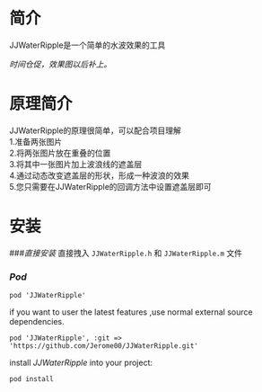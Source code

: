 # 简介
JJWaterRipple是一个简单的水波效果的工具 

*时间仓促，效果图以后补上。*

# 原理简介
JJWaterRipple的原理很简单，可以配合项目理解   
1.准备两张图片  
2.将两张图片放在重叠的位置  
3.将其中一张图片加上波浪线的遮盖层  
4.通过动态改变遮盖层的形状，形成一种波浪的效果  
5.您只需要在JJWaterRipple的回调方法中设置遮盖层即可

# 安装
###*直接安装*
直接拽入 `JJWaterRipple.h` 和 `JJWaterRipple.m` 文件

### *Pod*
	pod 'JJWaterRipple'

if you want to user the latest features ,use normal external source dependencies.

	pod 'JJWaterRipple', :git => 'https://github.com/Jerome00/JJWaterRipple.git'

install *JJWaterRipple* into your project:

	pod install